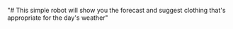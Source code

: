 "# This simple robot will show you the forecast and suggest clothing that's appropriate for the day's weather" 
